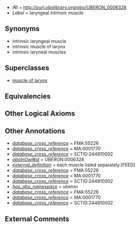  * *IRI* = http://purl.obolibrary.org/obo/UBERON_0006328
 * *Label* = laryngeal intrinsic muscle

## Synonyms

 * intrinsic laryngeal muscle
 * intrinsic muscle of larynx
 * intrinsic laryneal muscles

## Superclasses

 * [muscle of larynx](../../UBERON/68/UBERON_0001568.md)

## Equivalencies


## Other Logical Axioms


## Other Annotations

 * *[database_cross_reference](../../ef/oboInOwl#hasDbXref.md)* = FMA:55226
 * *[database_cross_reference](../../ef/oboInOwl#hasDbXref.md)* = MA:0001770
 * *[database_cross_reference](../../ef/oboInOwl#hasDbXref.md)* = SCTID:244810002
 * *[oboInOwl#id](../../id/oboInOwl#id.md)* = UBERON:0006328
 * *[external_definition](../../UBPROP/01/UBPROP_0000001.md)* = each muscle listed separately.[FEED]
 * *[database_cross_reference](../../ef/oboInOwl#hasDbXref.md)* = FMA:55226
 * *[database_cross_reference](../../ef/oboInOwl#hasDbXref.md)* = MA:0001770
 * *[database_cross_reference](../../ef/oboInOwl#hasDbXref.md)* = SCTID:244810002
 * *[has_obo_namespace](../../ce/oboInOwl#hasOBONamespace.md)* = uberon
 * *[database_cross_reference](../../ef/oboInOwl#hasDbXref.md)* = FMA:55226
 * *[database_cross_reference](../../ef/oboInOwl#hasDbXref.md)* = MA:0001770
 * *[database_cross_reference](../../ef/oboInOwl#hasDbXref.md)* = SCTID:244810002

## External Comments

